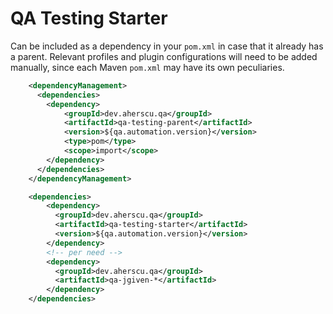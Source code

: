 QA Testing Starter
===================

Can be included as a dependency in your `pom.xml` in case that it already has
a parent. Relevant profiles and plugin configurations will need to be added
manually, since each Maven `pom.xml` may have its own peculiaries.

```xml
    <dependencyManagement>
      <dependencies>
        <dependency>
            <groupId>dev.aherscu.qa</groupId>
            <artifactId>qa-testing-parent</artifactId>
            <version>${qa.automation.version}</version>
            <type>pom</type>
            <scope>import</scope>
        </dependency>
      </dependencies>
    </dependencyManagement>

    <dependencies>
        <dependency>
          <groupId>dev.aherscu.qa</groupId>
          <artifactId>qa-testing-starter</artifactId>
          <version>${qa.automation.version}</version>
        </dependency>
        <!-- per need -->
        <dependency>
          <groupId>dev.aherscu.qa</groupId>
          <artifactId>qa-jgiven-*</artifactId>
        </dependency>
    </dependencies>
```